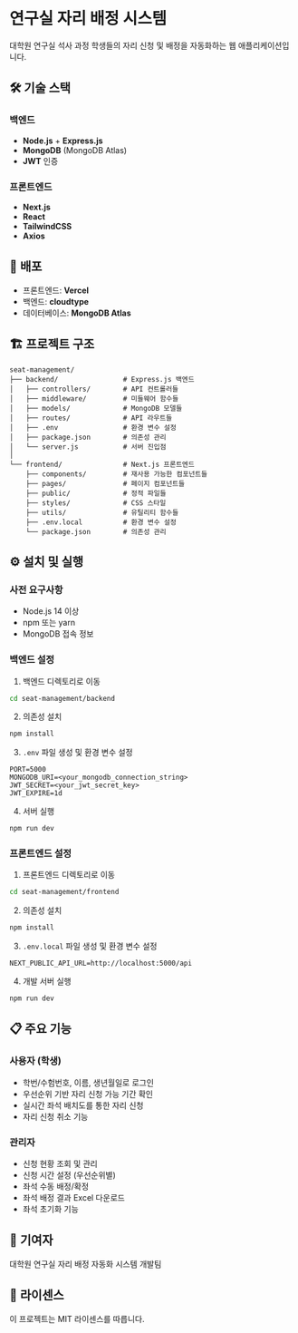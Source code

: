 # 연구실 자리 배정 시스템

대학원 연구실 석사 과정 학생들의 자리 신청 및 배정을 자동화하는 웹 애플리케이션입니다.

## 🛠 기술 스택

### 백엔드
- **Node.js** + **Express.js**
- **MongoDB** (MongoDB Atlas)
- **JWT** 인증

### 프론트엔드
- **Next.js**
- **React**
- **TailwindCSS**
- **Axios**

## 🚀 배포

- 프론트엔드: **Vercel**
- 백엔드: **cloudtype**
- 데이터베이스: **MongoDB Atlas**

## 🏗 프로젝트 구조

```
seat-management/
├── backend/                # Express.js 백엔드
│   ├── controllers/        # API 컨트롤러들
│   ├── middleware/         # 미들웨어 함수들
│   ├── models/             # MongoDB 모델들
│   ├── routes/             # API 라우트들
│   ├── .env                # 환경 변수 설정
│   ├── package.json        # 의존성 관리
│   └── server.js           # 서버 진입점
│
└── frontend/               # Next.js 프론트엔드
    ├── components/         # 재사용 가능한 컴포넌트들
    ├── pages/              # 페이지 컴포넌트들
    ├── public/             # 정적 파일들
    ├── styles/             # CSS 스타일
    ├── utils/              # 유틸리티 함수들
    ├── .env.local          # 환경 변수 설정
    └── package.json        # 의존성 관리
```

## ⚙️ 설치 및 실행

### 사전 요구사항
- Node.js 14 이상
- npm 또는 yarn
- MongoDB 접속 정보

### 백엔드 설정
1. 백엔드 디렉토리로 이동
```bash
cd seat-management/backend
```

2. 의존성 설치
```bash
npm install
```

3. `.env` 파일 생성 및 환경 변수 설정
```
PORT=5000
MONGODB_URI=<your_mongodb_connection_string>
JWT_SECRET=<your_jwt_secret_key>
JWT_EXPIRE=1d
```

4. 서버 실행
```bash
npm run dev
```

### 프론트엔드 설정
1. 프론트엔드 디렉토리로 이동
```bash
cd seat-management/frontend
```

2. 의존성 설치
```bash
npm install
```

3. `.env.local` 파일 생성 및 환경 변수 설정
```
NEXT_PUBLIC_API_URL=http://localhost:5000/api
```

4. 개발 서버 실행
```bash
npm run dev
```

## 📋 주요 기능

### 사용자 (학생)
- 학번/수험번호, 이름, 생년월일로 로그인
- 우선순위 기반 자리 신청 가능 기간 확인
- 실시간 좌석 배치도를 통한 자리 신청
- 자리 신청 취소 기능

### 관리자
- 신청 현황 조회 및 관리
- 신청 시간 설정 (우선순위별)
- 좌석 수동 배정/확정
- 좌석 배정 결과 Excel 다운로드
- 좌석 초기화 기능

## 👥 기여자

대학원 연구실 자리 배정 자동화 시스템 개발팀

## 📄 라이센스

이 프로젝트는 MIT 라이센스를 따릅니다. 
